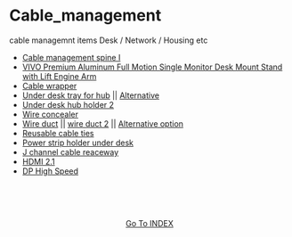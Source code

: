 # Cable_management
cable managemnt items Desk / Network / Housing etc


- [Cable management spine I](https://www.amazon.ca/gp/product/B0F1V78FRJ/ref=ox_sc_act_title_1?th=1)
- [VIVO Premium Aluminum Full Motion Single Monitor Desk Mount Stand with Lift Engine Arm](https://www.amazon.ca/gp/product/B07K6WM83H/ref=ox_sc_act_title_2?smid=AX105E1SOBX1B&psc=1)
- [Cable wrapper](https://www.amazon.ca/dp/B09K3CHHD6?ref_=ppx_hzsearch_conn_dt_b_fed_asin_title_3&th=1)
- [Under desk tray for hub](https://www.amazon.ca/dp/B0BPLRX32S?ref_=ppx_hzsearch_conn_dt_b_fed_asin_title_3&th=1) || [Alternative](https://www.amazon.ca/AEONS-Management-Organizer-Removable-Adjustable/dp/B0B1VBZMBQ?th=1)
- [Under desk hub holder 2](https://www.amazon.ca/Under-Desk-Cable-Management-Drill/dp/B0DGQ9PW2V/ref=pd_lpo_d_sccl_1/140-5475975-1980753?)
- [Wire concealer](https://www.amazon.ca/ZhiYo-Mounted-Paintable-Concealer-L15-7in/dp/B0BR821HXX/ref=sr_1_14?)
- [Wire duct](https://www.amazon.ca/Raceway-Management-Channel-Computers-Shelves/dp/B081GWZTB7/ref=sr_1_3_sspa?) || [wire duct 2](https://www.amazon.ca/ZhiYo-Management-Raceway-Electrically-Computer/dp/B0BXCRCWX8/ref=sr_1_2_sspa?th=1) || [Alternative option](https://www.amazon.ca/dp/B0DH21QYL2/ref=sspa_dk_detail_4?th=1)
- [Reusable cable ties](https://www.amazon.ca/Reusable-Newlan-Adjustable-Organizer-Management/dp/B081HH5X61/ref=pd_bxgy_d_sccl_1/140-5475975-1980753?)
- [Power strip holder under desk](https://www.amazon.ca/dp/B08N1HX647/ref=sspa_dk_detail_3?)
- [J channel cable reaceway](https://www.amazon.ca/dp/B07Q8QN5CB/ref=sspa_dk_detail_2?th=1)
- [HDMI 2.1](https://www.amazon.ca/Silkland-48Gbps-Certified-Compatible-Blu-ray/dp/B0CQP2XNYR/ref=sr_1_1_sspa?)
- [DP High Speed]()


<!-- 

- []()
- []()
- []()
- []()
- []()
- []()
- []()
- []()
- []()
- []()
- []()
- []()
- []()
- []()
- []()
- []()
- []()
- []()
- []()

-->
  


##

</br></br>

<p align="center"> 
<a href="https://github.com/Octavius-Dante/Mr.Index"> Go To INDEX</a>
</p>

##

</br></br></br>
